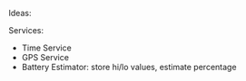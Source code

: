 Ideas:

Services:
* Time Service
* GPS Service
* Battery Estimator: store hi/lo values, estimate percentage
